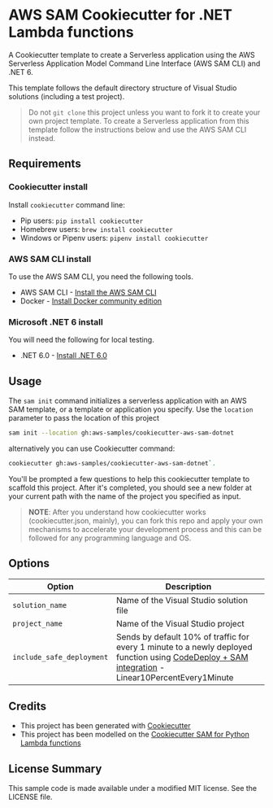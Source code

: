 # AWS SAM Cookiecutter for .NET Lambda functions

A Cookiecutter template to create a Serverless application using the AWS Serverless Application Model Command Line Interface (AWS SAM CLI) and .NET 6.

This template follows the default directory structure of Visual Studio solutions (including a test project).

> Do not `git clone` this project unless you want to fork it to create your own project template. To create a Serverless application from this template follow the instructions below and use the AWS SAM CLI instead.

## Requirements

### Cookiecutter install

Install `cookiecutter` command line:

* Pip users: `pip install cookiecutter`
* Homebrew users: `brew install cookiecutter`
* Windows or Pipenv users: `pipenv install cookiecutter`

### AWS SAM CLI install

To use the AWS SAM CLI, you need the following tools.

* AWS SAM CLI - [Install the AWS SAM CLI](https://docs.aws.amazon.com/serverless-application-model/latest/developerguide/serverless-sam-cli-install.html)
* Docker - [Install Docker community edition](https://hub.docker.com/search/?type=edition&offering=community)

### Microsoft .NET 6 install

You will need the following for local testing.

* .NET 6.0 - [Install .NET 6.0](https://www.microsoft.com/net/download)

## Usage

The `sam init` command initializes a serverless application with an AWS SAM template, or a template or application you specify. Use the `location` parameter to pass the location of this project

```bash
sam init --location gh:aws-samples/cookiecutter-aws-sam-dotnet
```

alternatively you can use Cookiecutter command:

```bash
cookiecutter gh:aws-samples/cookiecutter-aws-sam-dotnet`. 
```

You'll be prompted a few questions to help this cookiecutter template to scaffold this project. After it's completed, you should see a new folder at your current path with the name of the project you specified as input.

> **NOTE**: After you understand how cookiecutter works (cookiecutter.json, mainly), you can fork this repo and apply your own mechanisms to accelerate your development process and this can be followed for any programming language and OS.

## Options

Option | Description
------------------------------------------------- | ---------------------------------------------------------------------------------|
`solution_name` | Name of the Visual Studio solution file |
`project_name` | Name of the Visual Studio project |
`include_safe_deployment` | Sends by default 10% of traffic for every 1 minute to a newly deployed function using [CodeDeploy + SAM integration](https://github.com/awslabs/serverless-application-model/blob/master/docs/safe_lambda_deployments.rst) - Linear10PercentEvery1Minute |

## Credits

* This project has been generated with [Cookiecutter](https://github.com/cookiecutter/cookiecutter)
* This project has been modelled on the [Cookiecutter SAM for Python Lambda functions](https://github.com/aws-samples/cookiecutter-aws-sam-python)

## License Summary

This sample code is made available under a modified MIT license. See the LICENSE file.
